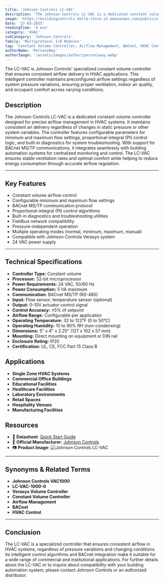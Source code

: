 ```yaml
---
title: 'Johnson Controls LC-VAC'
description: 'The Johnson Controls LC-VAC is a dedicated constant volume controller designed for precise airflow management in HVAC systems. It maintains consistent air delivery regardless of changes in static pressure or other system variables. The controller features configurable parameters for minimum and maximum flow settings, proportional-integral (PI) control logic, and built-in diagnostics for system troubleshooting. With support for BACnet MS/TP communications, it integrates seamlessly with building automation systems for centralized monitoring and control. The LC-VAC ensures stable ventilation rates and optimal comfort while helping to reduce energy consumption through accurate airflow regulation.'
image: 'https://buildingcontrols-delta-store.s3.amazonaws.com/public/ultracommerce/product/transform/images/byUrlTitle/lcvac10010/lcvac10010.webp'
date: '27-03-2025'
readingTime: '4 min'
category: 'HVAC'
subCategory: 'Johnson Controls'
family: 'Multiprotocol I/O Modules'
tag: 'Constant Volume Controller, Airflow Management, BACnet, HVAC Control'
authorName: 'PersoniWay'
authorImage: '/assets/images/author/personiway.webp'
---
```


The LC-VAC is Johnson Controls' specialized constant volume controller that ensures consistent airflow delivery in HVAC applications. This intelligent controller maintains preconfigured airflow settings regardless of system pressure variations, ensuring proper ventilation, indoor air quality, and occupant comfort across varying conditions.
## **Description**
The Johnson Controls LC-VAC is a dedicated constant volume controller designed for precise airflow management in HVAC systems. It maintains consistent air delivery regardless of changes in static pressure or other system variables. The controller features configurable parameters for minimum and maximum flow settings, proportional-integral (PI) control logic, and built-in diagnostics for system troubleshooting. With support for BACnet MS/TP communications, it integrates seamlessly with building automation systems for centralized monitoring and control. The LC-VAC ensures stable ventilation rates and optimal comfort while helping to reduce energy consumption through accurate airflow regulation.

---

## **Key Features**
- Constant volume airflow control
- Configurable minimum and maximum flow settings
- BACnet MS/TP communication protocol
- Proportional-integral (PI) control algorithms
- Built-in diagnostics and troubleshooting utilities
- Fieldbus network compatibility
- Pressure-independent operation
- Multiple operating modes (normal, minimum, maximum, manual)
- Compatible with Johnson Controls Verasys system
- 24 VAC power supply

---

## **Technical Specifications**
- **Controller Type:** Constant volume
- **Processor:** 32-bit microprocessor
- **Power Requirements:** 24 VAC, 50/60 Hz
- **Power Consumption:** 5 VA maximum
- **Communication:** BACnet MS/TP (RS-485)
- **Input:** Flow sensor, temperature sensor (optional)
- **Output:** 0-10V actuator control signal
- **Control Accuracy:** ±5% of setpoint
- **Airflow Range:** Configurable per application
- **Operating Temperature:** 32 to 122°F (0 to 50°C)
- **Operating Humidity:** 10 to 90% RH (non-condensing)
- **Dimensions:** 5" x 4" x 2.25" (127 x 102 x 57 mm)
- **Mounting:** Direct mounting on equipment or DIN rail
- **Enclosure Rating:** IP20
- **Certification:** UL, CE, FCC Part 15 Class B

## **Applications**
- **Single Zone HVAC Systems**
- **Commercial Office Buildings**
- **Educational Facilities**
- **Healthcare Facilities**
- **Laboratory Environments**
- **Retail Spaces**
- **Hospitality Venues**
- **Manufacturing Facilities**

## **Resources**
- 📄 **Datasheet**: [Quick Start Guide](https://docs.johnsoncontrols.com/bas/r/Verasys/en-US/Constant-Volume-Controller-Quick-Start-Guide-LC-VAC1000-0/A/Configuration-menu-options)
- 🏢 **Official Manufacturer**: [Johnson Controls](https://www.johnsoncontrols.com)
- 📷 **Product Image**:
  ![Johnson Controls LC-VAC](https://buildingcontrols-delta-store.s3.amazonaws.com/public/ultracommerce/product/transform/images/byUrlTitle/lcvac10010/lcvac10010.webp)

---

## **Synonyms & Related Terms**
- **Johnson Controls VAC1000**
- **LC-VAC-1000-0**
- **Verasys Volume Controller**
- **Constant Volume Controller**
- **Airflow Management**
- **BACnet**
- **HVAC Control**

---

## **Conclusion**
The LC-VAC is a specialized controller that ensures consistent airflow in HVAC systems, regardless of pressure variations and changing conditions. Its intelligent control algorithms and BACnet integration make it suitable for a wide range of commercial and institutional applications. For further details about the LC-VAC or to inquire about compatibility with your building automation system, please contact Johnson Controls or an authorized distributor.
